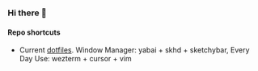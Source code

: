### Hi there 👋

<!--
**elic-eon/elic-eon** is a ✨ _special_ ✨ repository because its `README.md` (this file) appears on your GitHub profile.

Here are some ideas to get you started:

- 🔭 I’m currently working on ...
- 🌱 I’m currently learning ...
- 👯 I’m looking to collaborate on ...
- 🤔 I’m looking for help with ...
- 💬 Ask me about ...
- 📫 How to reach me: ...
- 😄 Pronouns: ...
- ⚡ Fun fact: ...
-->

#### Repo shortcuts

- Current [dotfiles](https://github.com/elic-eon/dotfiles). Window Manager: yabai + skhd + sketchybar, Every Day Use: wezterm + cursor + vim
